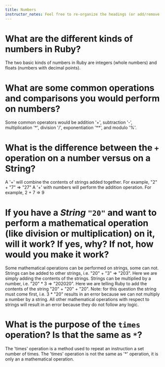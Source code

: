 ```yaml
---
title: Numbers
instructor_notes: Feel free to re-organize the headings (or add/remove headings) below. We included the headings for your benefit, but it's 100% fine if you want to write your responses in some different structure.
---
```


# What are the different kinds of numbers in Ruby?

The two basic kinds of numbers in Ruby are integers (whole numbers) and floats (numbers with decimal points).

# What are some common operations and comparisons you would perform on numbers?

Some common operators would be addition '+', subtraction '-', multiplication '*', division '/', exponentiation '**', and modulo '%'.

# What is the difference between the `+` operation on a number versus on a String?

A '+' will combine the contents of strings added together.  For example, "2" + "7" => "27"
A '+' with numbers will perform the addition operation.  For example, 2 + 7 => 9

# If you have a _String_ `"20"` and want to perform a mathematical operation (like division or multiplication) on it, will it work? If yes, why? If not, how would you make it work?

Some mathematical operations can be performed on strings, some can not.  
Strings can be added to other strings, i.e. "20" + "3" => "203".  Here we are simply adding the contents of the strings.
Strings can be multiplied by a number, i.e. "20" * 3 => "202020". Here we are telling Ruby to add the contents of the string "20" + "20" + "20".
Note: for this question the string must come first, i.e. 3 * "20" results in an error because we can not multiply a number by a string.
All other mathematical operations with respect to strings will result in an error because they do not follow any logic.

# What is the purpose of the `times` operation? Is that the same as `*`?

The 'times' operation is a method used to repeat an instruction a set number of times.
The 'times' operation is not the same as '*' operation, it is only an a mathematical operation.
